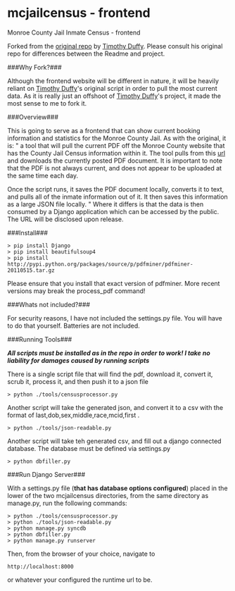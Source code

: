 mcjailcensus - frontend
=======================

Monroe County Jail Inmate Census - frontend

Forked from the [original repo](https://github.com/thequbit/mcjailcensus) by [Timothy Duffy](https://github.com/thequbit). Please consult his original repo for differences between the Readme and project.

###Why Fork?###

Although the frontend website will be different in nature, it will be heavily reliant on [Timothy Duffy](https://github.com/thequbit)'s original script in order to pull the most current data. As it is really just an offshoot of [Timothy Duffy](https://github.com/thequbit)'s project, it made the most sense to me to fork it. 

###Overview###

This is going to serve as a frontend that can show current booking information and statistics for the Monroe County Jail. As with the original, it is: " a tool that will pull the current PDF off the Monroe County website that has the County Jail Census information
within it.  The tool pulls from this [url](http://www2.monroecounty.gov/sheriff-inmate) and downloads the currently
posted PDF document.  It is important to note that the PDF is not always current, and does not appear to be uploaded at
the same time each day.

Once the script runs, it saves the PDF document locally, converts it to text, and pulls all of the inmate information out of it.  It then saves this information as a large JSON file locally. "  Where it differs is that the data is then consumed by a Django application which can be accessed by the public. The URL will be disclosed upon release. 

###Install###

	> pip install Django
    > pip install beautifulsoup4
    > pip install http://pypi.python.org/packages/source/p/pdfminer/pdfminer-20110515.tar.gz

Please ensure that you install that exact version of pdfminer. More recent versions may break the process_pdf command!

###Whats not included?###

For security reasons, I have not included the settings.py file. You will have to do that yourself. Batteries are not included. 
    
###Running Tools###

***All scripts must be installed as in the repo in order to work! I take no liability for damages caused by running scripts***

There is a single script file that will find the pdf, download it, convert it, scrub it, process it, and then push it 
to a json file

    > python ./tools/censusprocessor.py

Another script will take the generated json, and convert it to a csv with the format of last,dob,sex,middle,race,mcid,first .

    > python ./tools/json-readable.py

Another script will take teh generated csv, and fill out a django connected database. The database must be defined via settings.py

    > python dbfiller.py


###Run Django Server###

With a  settings.py file (**that has database options configured**) placed in the lower of the two mcjailcensus directories, from the same directory as manage.py, run the following commands:

	> python ./tools/censusprocessor.py
	> python ./tools/json-readable.py
	> python manage.py syncdb
	> python dbfiller.py
	> python manage.py runserver

Then, from the browser of your choice, navigate to 

	http://localhost:8000

or whatever your configured the runtime url to be. 
    
